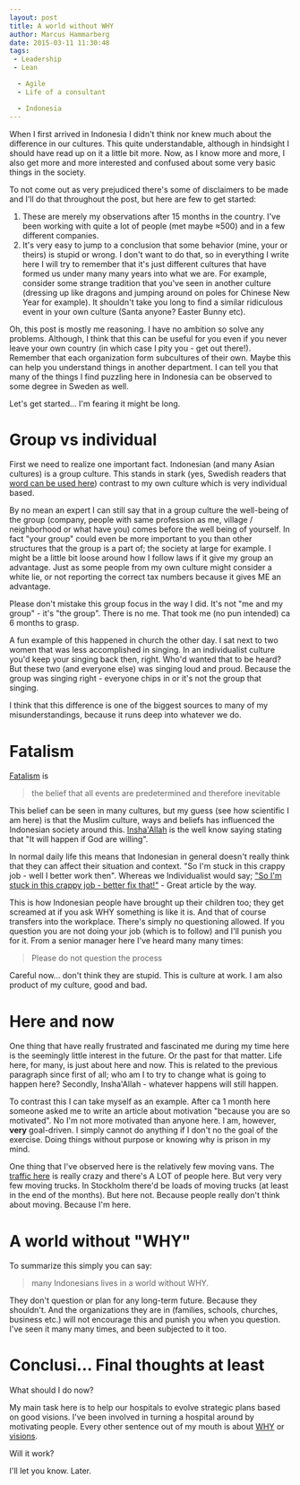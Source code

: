 ```yaml
---
layout: post
title: A world without WHY
author: Marcus Hammarberg
date: 2015-03-11 11:30:48
tags:
 - Leadership
 - Lean

  - Agile
  - Life of a consultant

  - Indonesia
---
```


When I first arrived in Indonesia I didn't think nor knew much about the difference in our cultures. This quite understandable, although in hindsight I should have read up on it a little bit more. Now, as I know more and more, I also get more and more interested and confused about some very basic things in the society.

To not come out as very prejudiced there's some of disclaimers to be made and I'll do that throughout the post, but here are few to get started:

1.	These are merely my observations after 15 months in the country. I've been working with quite a lot of people (met maybe ≈500) and in a few different companies.
2.	It's very easy to jump to a conclusion that some behavior (mine, your or theirs) is stupid or wrong. I don't want to do that, so in everything I write here I will try to remember that it's just different cultures that have formed us under many many years into what we are. For example, consider some strange tradition that you've seen in another culture (dressing up like dragons and jumping around on poles for Chinese New Year for example). It shouldn't take you long to find a similar ridiculous event in your own culture (Santa anyone? Easter Bunny etc).

Oh, this post is mostly me reasoning. I have no ambition so solve any problems. Although, I think that this can be useful for you even if you never leave your own country (in which case I pity you - get out there!). Remember that each organization form subcultures of their own. Maybe this can help you understand things in another department. I can tell you that many of the things I find puzzling here in Indonesia can be observed to some degree in Sweden as well.

Let's get started... I'm fearing it might be long.

<!-- excerpt-end -->

# Group vs individual
First we need to realize one important fact. Indonesian (and many Asian cultures) is a group culture. This stands in stark (yes, Swedish readers that [word can be used here](http://www.thefreedictionary.com/stark)) contrast to my own culture which is very individual based.

By no mean an expert I can still say that in a group culture the well-being of the group (company, people with same profession as me, village / neighborhood or what have you) comes before the well being of yourself. In fact "your group" could even be more important to you than other structures that the group is a part of; the society at large for example. I might be a little bit loose around how I follow laws if it give my group an advantage.
Just as some people from my own culture might consider a white lie, or not reporting the correct tax numbers because it gives ME an advantage.

Please don't mistake this group focus in the way I did. It's not "me and my group" - it's "the group". There is no me. That took me (no pun intended) ca 6 months to grasp.

A fun example of this happened in church the other day. I sat next to two women that was less accomplished in singing. In an individualist culture you'd keep your singing back then, right. Who'd wanted that to be heard? But these two (and everyone else) was singing loud and proud. Because the group was singing right - everyone chips in or it's not the group that singing.

I think that this difference is one of the biggest sources to many of my misunderstandings, because it runs deep into whatever we do.

# Fatalism
[Fatalism](https://www.google.com/search?q=fatalism&oq=fatalism) is
<blockquote>the belief that all events are predetermined and therefore inevitable</blockquote>

This belief can be seen in many cultures, but my guess (see how scientific I am here) is that the Muslim culture, ways and beliefs has influenced the Indonesian society around this. [Insha'Allah](http://en.wikipedia.org/wiki/Insha%27Allah) is the well know saying stating that "It will happen if God are willing".

In normal daily life this means that Indonesian in general doesn't really think that they can affect their situation and context. "So I'm stuck in this crappy job - well I better work then". Whereas we Individualist would say; ["So I'm stuck in this crappy job - better fix that!"](http://www.hanselman.com/blog/ChangingPerspectivesOnYourJobWillYouRenewYourBossForAnotherSeason.aspx) - Great article by the way.

This is how Indonesian people have brought up their children too; they get screamed at if you ask WHY something is like it is. And that of course transfers into the workplace. There's simply no questioning allowed. If you question you are not doing your job (which is to follow) and I'll punish you for it. From a senior manager here I've heard many many times:

<blockquote>Please do not question the process</blockquote>

Careful now... don't think they are stupid. This is culture at work. I am also product of my culture, good and bad.

# Here and now
One thing that have really frustrated and fascinated me during my time here is the seemingly little interest in the future. Or the past for that matter. Life here, for many, is just about here and now. This is related to the previous paragraph since first of all; who am I to try to change what is going to happen here? Secondly, Insha'Allah - whatever happens will still happen.

To contrast this I can take myself as an example. After ca 1 month here someone asked me to write an article about motivation "because you are so motivated". No I'm not more motivated than anyone here. I am, however, **very** goal-driven. I simply cannot do anything if I don't no the goal of the exercise. Doing things without purpose or knowing why is prison in my mind.

One thing that I've observed here is the relatively few moving vans. The <a href="http://www.marcusoft.net/2015/03/what-the-traffic-in-jakarta-taught-me-about-slack.html">traffic here</a> is really crazy and there's A LOT of people here. But very very few moving trucks. In Stockholm there'd be loads of moving trucks (at least in the end of the months).
But here not. Because people really don't think about moving. Because I'm here.

# A world without "WHY"
To summarize this simply you can say:
<blockquote>
	many Indonesians lives in a world without WHY.
</blockquote>

They don't question or plan for any long-term future. Because they shouldn't. And the organizations they are in (families, schools, churches, business etc.) will not encourage this and punish you when you question. I've seen it many many times, and been subjected to it too.

# Conclusi... Final thoughts at least
What should I do now?

My main task here is to help our hospitals to evolve strategic plans based on good visions. I've been involved in turning a hospital around by motivating people. Every other sentence out of my mouth is about <a href="www.marcusoft.net/2014/12/kenapa---even-in-good-times.html">WHY</a> or <a href="www.marcusoft.net/2014/10/vision-statements.html">visions</a>.

Will it work?

I'll let you know. Later.

